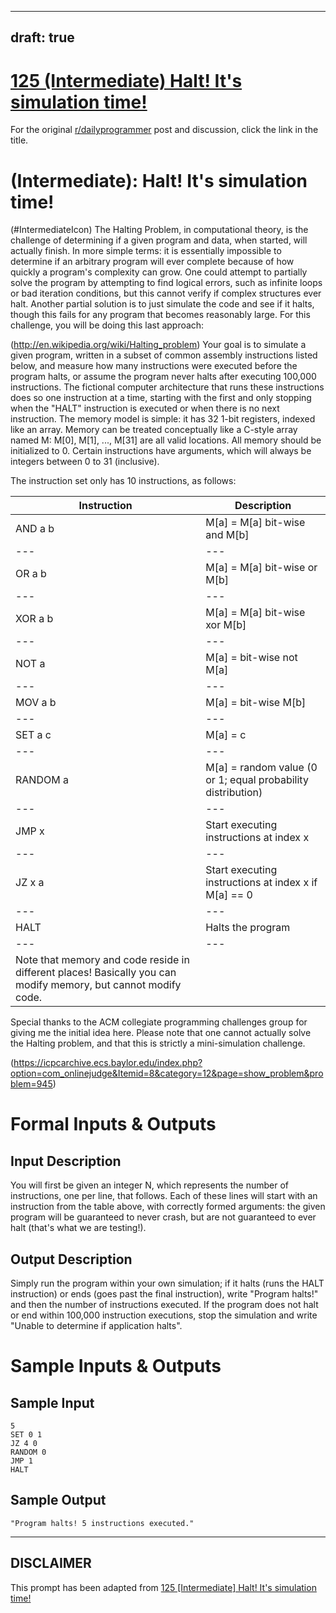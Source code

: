 ---
draft: true
----

# [125 (Intermediate) Halt! It's simulation time!](https://www.reddit.com/r/dailyprogrammer/comments/1euacb/052213_challenge_125_intermediate_halt_its/)

For the original [r/dailyprogrammer](https://www.reddit.com/r/dailyprogrammer/) post and discussion, click the link in the title.

#  (Intermediate): Halt! It's simulation time!
(#IntermediateIcon)
The Halting Problem, in computational theory, is the challenge of determining if a given program and data, when started, will actually finish. In more simple terms: it is essentially impossible to determine if an arbitrary program will ever complete because of how quickly a program's complexity can grow. One could attempt to partially solve the program by attempting to find logical errors, such as infinite loops or bad iteration conditions, but this cannot verify if complex structures ever halt. Another partial solution is to just simulate the code and see if it halts, though this fails for any program that becomes reasonably large. For this challenge, you will be doing this last approach:

(http://en.wikipedia.org/wiki/Halting_problem)
Your goal is to simulate a given program, written in a subset of common assembly instructions listed below, and measure how many instructions were executed before the program halts, or assume the program never halts after executing 100,000 instructions. The fictional computer architecture that runs these instructions does so one instruction at a time, starting with the first and only stopping when the "HALT" instruction is executed or when there is no next instruction. The memory model is simple: it has 32 1-bit registers, indexed like an array. Memory can be treated conceptually like a C-style array named M: M[0], M[1], ..., M[31] are all valid locations. All memory should be initialized to 0. Certain instructions have arguments, which will always be integers between 0 to 31 (inclusive).

The instruction set only has 10 instructions, as follows:


|Instruction|Description|
| --- | --- |
|AND a b|M[a] = M[a] bit-wise and M[b]|
| --- | --- |
|OR a b|M[a] = M[a] bit-wise or M[b]|
| --- | --- |
|XOR a b|M[a] = M[a] bit-wise xor M[b]|
| --- | --- |
|NOT a|M[a] = bit-wise not M[a]|
| --- | --- |
|MOV a b|M[a] = bit-wise M[b]|
| --- | --- |
|SET a c|M[a] = c|
| --- | --- |
|RANDOM a|M[a] = random value (0 or 1; equal probability distribution)|
| --- | --- |
|JMP x|Start executing instructions at index x|
| --- | --- |
|JZ x a|Start executing instructions at index x if M[a] == 0|
| --- | --- |
|HALT|Halts the program|
| --- | --- |
|Note that memory and code reside in different places! Basically you can modify memory, but cannot modify code.

Special thanks to the ACM collegiate programming challenges group for giving me the initial idea here. Please note that one cannot actually solve the Halting problem, and that this is strictly a mini-simulation challenge.

(https://icpcarchive.ecs.baylor.edu/index.php?option=com_onlinejudge&Itemid=8&category=12&page=show_problem&problem=945)
# Formal Inputs & Outputs
## Input Description
You will first be given an integer N, which represents the number of instructions, one per line, that follows. Each of these lines will start with an instruction from the table above, with correctly formed arguments: the given program will be guaranteed to never crash, but are not guaranteed to ever halt (that's what we are testing!).

## Output Description
Simply run the program within your own simulation; if it halts (runs the HALT instruction) or ends (goes past the final instruction), write "Program halts!" and then the number of instructions executed. If the program does not halt or end within 100,000 instruction executions, stop the simulation and write "Unable to determine if application halts".

# Sample Inputs & Outputs
## Sample Input

```
5
SET 0 1
JZ 4 0
RANDOM 0
JMP 1
HALT
```
## Sample Output

```
"Program halts! 5 instructions executed."
```

----
## **DISCLAIMER**
This prompt has been adapted from [125 [Intermediate] Halt! It's simulation time!](https://www.reddit.com/r/dailyprogrammer/comments/1euacb/052213_challenge_125_intermediate_halt_its/
)
